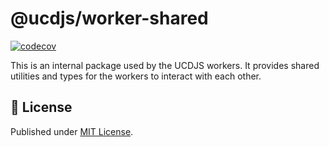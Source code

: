 # @ucdjs/worker-shared

[![codecov][codecov-src]][codecov-href]

This is an internal package used by the UCDJS workers. It provides shared utilities and types for the workers to interact with each other.

## 📄 License

Published under [MIT License](./LICENSE).

<!-- Badges -->

[codecov-src]: https://img.shields.io/codecov/c/gh/ucdjs/ucd?style=flat&colorA=18181B&colorB=4169E1
[codecov-href]: https://codecov.io/gh/ucdjs/ucd
